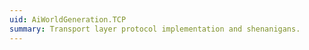 ```yaml
---
uid: AiWorldGeneration.TCP
summary: Transport layer protocol implementation and shenanigans.
---
```


